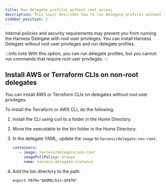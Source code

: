 ```yaml
---
title: Run delegate profiles without root access
description: This topic describes how to run delegate profiles without root access.
sidebar_position: 2
---
```


Internal policies and security requirements may prevent you from running the Harness Delegate with root user privileges. You can install Harness Delegate without root user privileges and run delegate profiles.

:::info note
With this option, you can run delegate profiles, but you cannot run commands that require root user privileges.
:::

## Install AWS or Terraform CLIs on non-root delegates

You can install AWS or Terraform CLIs on delegates without root user privileges.

To install the Terraform or AWS CLI, do the following:

1. Install the CLI using curl to a folder in the Home Directory.
2. Move the executable to the bin folder in the Home Directory.
3. In the delegate YAML, update the `image` to `harness/delegate:non-root`.

   ```yaml
   containers:
      - image: harness/delegate:non-root
        imagePullPolicy: Always
        name: harness-delegate-instance
   ```
4. Add the bin directory to the path.

   ```
   export PATH="$HOME/bin:$PATH"
   ```
